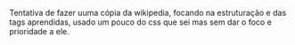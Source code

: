 Tentativa de fazer uuma cópia da wikipedia, focando na estruturação e das tags aprendidas, usado um pouco do css que sei mas sem dar o foco e prioridade a ele.
